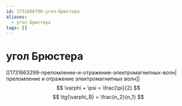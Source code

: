 ```yaml
---
id: 1731666798-угол-Брюстера
aliases:
  - угол Брюстера
tags: []
---
```


# угол Брюстера
[[1731663299-преломление-и-отражение-электромагнитных-волн|преломление и отражение электромагнитных волн]]
$$
\varphi + \psi = \frac{\pi}{2}
$$
$$
\tg{\varphi_B} = \frac{n_2}{n_1}
$$
